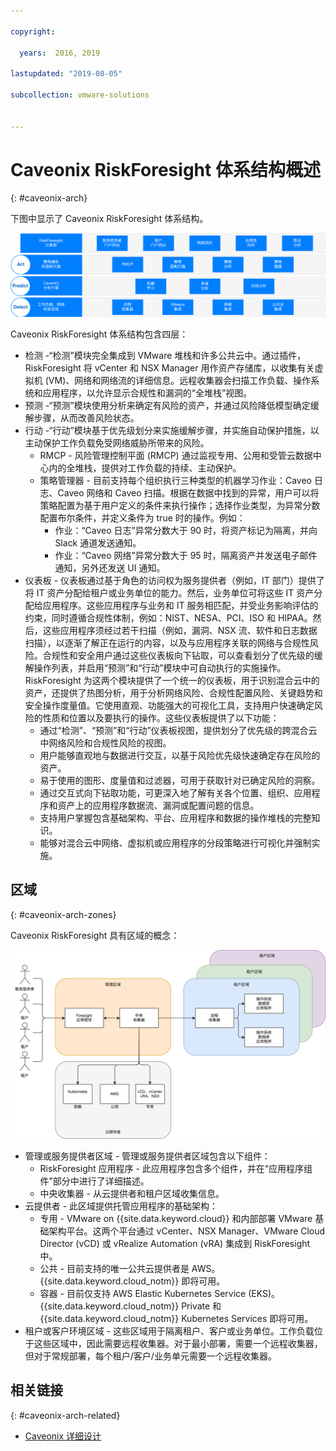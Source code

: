 ```yaml
---

copyright:

  years:  2016, 2019

lastupdated: "2019-08-05"

subcollection: vmware-solutions


---
```


# Caveonix RiskForesight 体系结构概述
{: #caveonix-arch}

下图中显示了 Caveonix RiskForesight 体系结构。

![体系结构图](../../images/caveonix-architecture.svg "体系结构图")

Caveonix RiskForesight 体系结构包含四层：
-	检测 -“检测”模块完全集成到 VMware 堆栈和许多公共云中。通过插件，RiskForesight 将 vCenter 和 NSX Manager 用作资产存储库，以收集有关虚拟机 (VM)、网络和网络流的详细信息。远程收集器会扫描工作负载、操作系统和应用程序，以允许显示合规性和漏洞的“全堆栈”视图。
-	预测 -“预测”模块使用分析来确定有风险的资产，并通过风险降低模型确定缓解步骤，从而改善风险状态。
-	行动 -“行动”模块基于优先级划分来实施缓解步骤，并实施自动保护措施，以主动保护工作负载免受网络威胁所带来的风险。
    - RMCP - 风险管理控制平面 (RMCP) 通过监视专用、公用和受管云数据中心内的全堆栈，提供对工作负载的持续、主动保护。
    - 策略管理器 - 目前支持每个组织执行三种类型的机器学习作业：Caveo 日志、Caveo 网络和 Caveo 扫描。根据在数据中找到的异常，用户可以将策略配置为基于用户定义的条件来执行操作；选择作业类型，为异常分数配置布尔条件，并定义条件为 true 时的操作。例如：
        - 作业：“Caveo 日志”异常分数大于 90 时，将资产标记为隔离，并向 Slack 通道发送通知。
        - 作业：“Caveo 网络”异常分数大于 95 时，隔离资产并发送电子邮件通知，另外还发送 UI 通知。
- 仪表板 - 仪表板通过基于角色的访问权为服务提供者（例如，IT 部门）提供了将 IT 资产分配给租户或业务单位的能力。然后，业务单位可将这些 IT 资产分配给应用程序。这些应用程序与业务和 IT 服务相匹配，并受业务影响评估的约束，同时遵循合规性体制，例如：NIST、NESA、PCI、ISO 和 HIPAA。然后，这些应用程序须经过若干扫描（例如，漏洞、NSX 流、软件和日志数据扫描），以逐渐了解正在运行的内容，以及与应用程序关联的网络与合规性风险。合规性和安全用户通过这些仪表板向下钻取，可以查看划分了优先级的缓解操作列表，并启用“预测”和“行动”模块中可自动执行的实施操作。RiskForesight 为这两个模块提供了一个统一的仪表板，用于识别混合云中的资产，还提供了热图分析，用于分析网络风险、合规性配置风险、关键趋势和安全操作度量值。它使用直观、功能强大的可视化工具，支持用户快速确定风险的性质和位置以及要执行的操作。这些仪表板提供了以下功能：
  - 通过“检测”、“预测”和“行动”仪表板视图，提供划分了优先级的跨混合云中网络风险和合规性风险的视图。
  - 用户能够直观地与数据进行交互，以基于风险优先级快速确定存在风险的资产。
  - 易于使用的图形、度量值和过滤器，可用于获取针对已确定风险的洞察。
  - 通过交互式向下钻取功能，可更深入地了解有关各个位置、组织、应用程序和资产上的应用程序数据流、漏洞或配置问题的信息。
  - 支持用户掌握包含基础架构、平台、应用程序和数据的操作堆栈的完整知识。
  - 能够对混合云中网络、虚拟机或应用程序的分段策略进行可视化并强制实施。

## 区域
{: #caveonix-arch-zones}

Caveonix RiskForesight 具有区域的概念：

![专区图](../../images/caveonix-zones.svg "专区图")

-	管理或服务提供者区域 - 管理或服务提供者区域包含以下组件：
    - RiskForesight 应用程序 - 此应用程序包含多个组件，并在“应用程序组件”部分中进行了详细描述。
    - 中央收集器 - 从云提供者和租户区域收集信息。
- 云提供者 - 此区域提供托管应用程序的基础架构：
    - 专用 - VMware on {{site.data.keyword.cloud}} 和内部部署 VMware 基础架构平台。这两个平台通过 vCenter、NSX Manager、VMware Cloud Director (vCD) 或 vRealize Automation (vRA) 集成到 RiskForesight 中。
    - 公共 - 目前支持的唯一公共云提供者是 AWS。{{site.data.keyword.cloud_notm}} 即将可用。
    - 容器 - 目前仅支持 AWS Elastic Kubernetes Service (EKS)。{{site.data.keyword.cloud_notm}} Private 和 {{site.data.keyword.cloud_notm}} Kubernetes Services 即将可用。
-	租户或客户环境区域 - 这些区域用于隔离租户、客户或业务单位。工作负载位于这些区域中，因此需要远程收集器。对于最小部署，需要一个远程收集器，但对于常规部署，每个租户/客户/业务单元需要一个远程收集器。


## 相关链接
{: #caveonix-arch-related}

* [Caveonix 详细设计](/docs/services/vmwaresolutions/archiref/caveonix?topic=vmware-solutions-caveonix-detailed)
